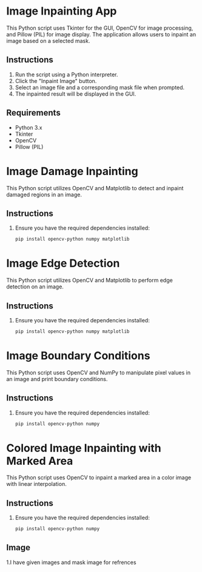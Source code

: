 # Image Inpainting App

This Python script uses Tkinter for the GUI, OpenCV for image processing, and Pillow (PIL) for image display. The application allows users to inpaint an image based on a selected mask.

## Instructions

1. Run the script using a Python interpreter.
2. Click the "Inpaint Image" button.
3. Select an image file and a corresponding mask file when prompted.
4. The inpainted result will be displayed in the GUI.

## Requirements

- Python 3.x
- Tkinter
- OpenCV
- Pillow (PIL)

# Image Damage Inpainting

This Python script utilizes OpenCV and Matplotlib to detect and inpaint damaged regions in an image.

## Instructions

1. Ensure you have the required dependencies installed:

   ```bash
   pip install opencv-python numpy matplotlib

# Image Edge Detection

This Python script utilizes OpenCV and Matplotlib to perform edge detection on an image.

## Instructions

1. Ensure you have the required dependencies installed:

   ```bash
   pip install opencv-python numpy matplotlib


# Image Boundary Conditions

This Python script uses OpenCV and NumPy to manipulate pixel values in an image and print boundary conditions.

## Instructions

1. Ensure you have the required dependencies installed:

   ```bash
   pip install opencv-python numpy
# Colored Image Inpainting with Marked Area

This Python script uses OpenCV to inpaint a marked area in a color image with linear interpolation.

## Instructions

1. Ensure you have the required dependencies installed:

   ```bash
   pip install opencv-python numpy


## Image
1.I have given images and mask image for refrences





